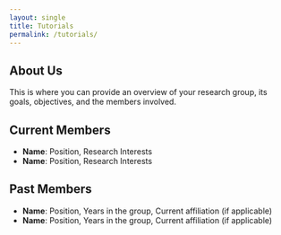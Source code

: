 ```yaml
---
layout: single
title: Tutorials
permalink: /tutorials/
---
```


## About Us

This is where you can provide an overview of your research group, its goals, objectives, and the members involved.

## Current Members

- **Name**: Position, Research Interests
- **Name**: Position, Research Interests

## Past Members

- **Name**: Position, Years in the group, Current affiliation (if applicable)
- **Name**: Position, Years in the group, Current affiliation (if applicable)
